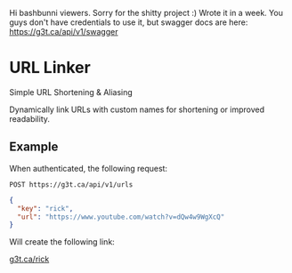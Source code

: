 Hi bashbunni viewers. Sorry for the shitty project :) Wrote it in a week. You guys don't have credentials to use it, but swagger docs are here: https://g3t.ca/api/v1/swagger

# URL Linker

Simple URL Shortening & Aliasing

Dynamically link URLs with custom names for shortening or improved readability.

## Example

When authenticated, the following request:

`POST https://g3t.ca/api/v1/urls`
```json
{
  "key": "rick",
  "url": "https://www.youtube.com/watch?v=dQw4w9WgXcQ"
}
```

Will create the following link:

[g3t.ca/rick](https://g3t.ca/rick)
